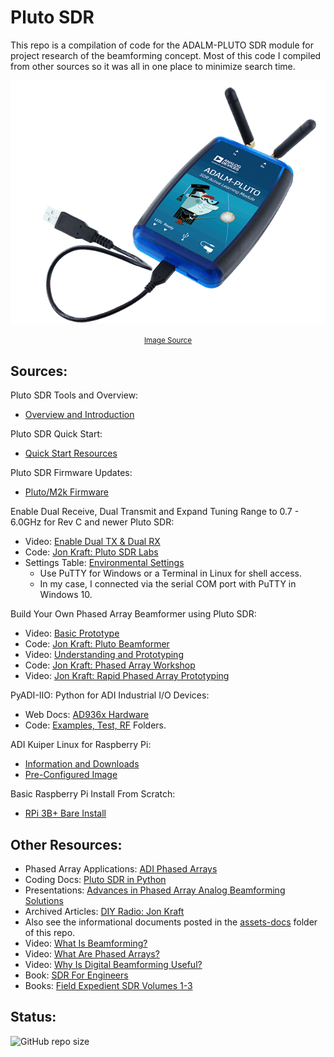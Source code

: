 # Pluto SDR

This repo is a compilation of code for the ADALM-PLUTO SDR module for project research of the beamforming 
concept. Most of this code I compiled from other sources so it was all in one place to minimize search time.

<div align="center">

<img src="./assets/ADALM-Pluto.png" alt="Pluto SDR" width="600"/><br>

<small>
    <a href="https://www.analog.com/en/design-center/evaluation-hardware-and-software/evaluation-boards-kits/adalm-pluto.html">
        Image Source
    </a>
</small>

</div>

## Sources:

Pluto SDR Tools and Overview:
 - [Overview and Introduction](https://wiki.analog.com/university/tools/pluto)

Pluto SDR Quick Start:
 - [Quick Start Resources](https://wiki.analog.com/university/tools/pluto/users/quick_start)

Pluto SDR Firmware Updates:
 - [Pluto/M2k Firmware](https://wiki.analog.com/university/tools/pluto/users/firmware)

Enable Dual Receive, Dual Transmit and Expand Tuning Range to 0.7 - 6.0GHz for Rev C and newer Pluto SDR:
 - Video: [Enable Dual TX & Dual RX](https://www.youtube.com/watch?v=ph0Kv4SgSuI)
 - Code: [Jon Kraft: Pluto SDR Labs](https://github.com/jonkraft/PlutoSDR_Labs/tree/master)
 - Settings Table: [Environmental Settings](https://wiki.analog.com/university/tools/pluto/devs/booting)
     - Use PuTTY for Windows or a Terminal in Linux for shell access.
     - In my case, I connected via the serial COM port with PuTTY in Windows 10.

Build Your Own Phased Array Beamformer using Pluto SDR:
 - Video: [Basic Prototype](https://www.youtube.com/watch?v=2QXKuEYR4Bw)
 - Code: [Jon Kraft: Pluto Beamformer](https://github.com/jonkraft/Pluto_Beamformer)
 - Video: [Understanding and Prototyping](https://www.youtube.com/watch?v=0hnWfTvETcU)
 - Code: [Jon Kraft: Phased Array Workshop](https://github.com/jonkraft/PhasedArray)
 - Video: [Jon Kraft: Rapid Phased Array Prototyping](https://www.youtube.com/watch?v=B_icccUpxV0)

PyADI-IIO: Python for ADI Industrial I/O Devices:
 - Web Docs: [AD936x Hardware](https://analogdevicesinc.github.io/pyadi-iio/devices/adi.ad936x.html)
 - Code: [Examples, Test, RF](https://github.com/analogdevicesinc/pyadi-iio/tree/master/examples) Folders.

ADI Kuiper Linux for Raspberry Pi:
 - [Information and Downloads](https://wiki.analog.com/resources/tools-software/linux-software/kuiper-linux)
 - [Pre-Configured Image](https://download.analog.com/phased-array-lab/raspi.7z)

Basic Raspberry Pi Install From Scratch:
 - [RPi 3B+ Bare Install](https://github.com/jonkraft/Pluto-Install-for-Raspberry-Pi)

## Other Resources:

 - Phased Array Applications: [ADI Phased Arrays](https://www.analog.com/en/applications/markets/aerospace-and-defense-pavilion-home/phased-array-solution.html)
 - Coding Docs: [Pluto SDR in Python](https://pysdr.org/content/pluto.html)
 - Presentations: [Advances in Phased Array Analog Beamforming Solutions](https://ez.analog.com/webinar/c/e/182)
 - Archived Articles: [DIY Radio: Jon Kraft](https://ez.analog.com/tags/DIYRadio)
 - Also see the informational documents posted in the [assets-docs](./assets-docs/) folder of this repo.
 - Video: [What Is Beamforming?](https://www.youtube.com/watch?v=VOGjHxlisyo)
 - Video: [What Are Phased Arrays?](https://www.youtube.com/watch?v=9WxWun0E-PM)
 - Video: [Why Is Digital Beamforming Useful?](https://www.youtube.com/watch?v=Hb6BhqOgmAI)
 - Book: [SDR For Engineers](https://www.analog.com/en/education/education-library/software-defined-radio-for-engineers.html)
 - Books: [Field Expedient SDR Volumes 1-3](https://www.factorialabs.com/fieldxp/)

## Status:

![GitHub repo size](https://img.shields.io/github/repo-size/ADolbyB/pluto-sdr?logo=Github&label=Repo%20Size)